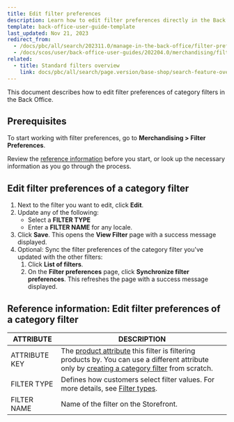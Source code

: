 ```yaml
---
title: Edit filter preferences
description: Learn how to edit filter preferences directly in the Back Office of your Spryker based projects.
template: back-office-user-guide-template
last_updated: Nov 21, 2023
redirect_from:
  - /docs/pbc/all/search/202311.0/manage-in-the-back-office/filter-preferences/edit-filter-preferences.html
  - /docs/scos/user/back-office-user-guides/202204.0/merchandising/filter-preferences/edit-filter-preferences.html
related:
  - title: Standard filters overview
    link: docs/pbc/all/search/page.version/base-shop/search-feature-overview/standard-filters-overview.html
---
```


This document describes how to edit filter preferences of category filters in the Back Office.

## Prerequisites

To start working with filter preferences, go to **Merchandising&nbsp;<span aria-label="and then">></span> Filter Preferences**.

Review the [reference information](#reference-information-edit-filter-preferences-of-a-category-filter) before you start, or look up the necessary information as you go through the process.

## Edit filter preferences of a category filter

1. Next to the filter you want to edit, click **Edit**.
2. Update any of the following:
    - Select a **FILTER TYPE**
    - Enter a **FILTER NAME** for any locale.
3. Click **Save**.
    This opens the **View Filter** page with a success message displayed.
4. Optional: Sync the filter preferences of the category filter you've updated with the other filters:
    1. Click **List of filters**.
    2. On the **Filter preferences** page, click **Synchronize filter preferences**.
        This refreshes the page with a success message displayed.

## Reference information: Edit filter preferences of a category filter

| ATTRIBUTE | DESCRIPTION |
|-|-|
| ATTRIBUTE KEY | The [product attribute](/docs/pbc/all/product-information-management/{{page.version}}/base-shop/feature-overviews/product-feature-overview/product-attributes-overview.html) this filter is filtering products by. You can use a different attribute only by [creating a category filter](/docs/pbc/all/search/{{page.version}}/base-shop/manage-in-the-back-office/filter-preferences/define-filter-preferences.html) from scratch. |
| FILTER TYPE | Defines how customers select filter values. For more details, see [Filter types](/docs/pbc/all/search/{{page.version}}/base-shop/search-feature-overview/standard-filters-overview.html#filter-types).  |
| FILTER NAME | Name of the filter on the Storefront. |
